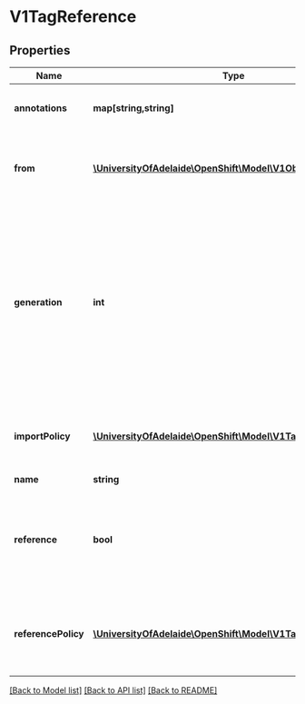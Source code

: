 # V1TagReference

## Properties
Name | Type | Description | Notes
------------ | ------------- | ------------- | -------------
**annotations** | **map[string,string]** | Annotations associated with images using this tag | 
**from** | [**\UniversityOfAdelaide\OpenShift\Model\V1ObjectReference**](V1ObjectReference.md) | From is a reference to an image stream tag or image stream this tag should track | [optional] 
**generation** | **int** | Generation is the image stream generation that updated this tag - setting it to 0 is an indication that the generation must be updated. Legacy clients will send this as nil, which means the client doesn&#39;t know or care. | 
**importPolicy** | [**\UniversityOfAdelaide\OpenShift\Model\V1TagImportPolicy**](V1TagImportPolicy.md) | Import is information that controls how images may be imported by the server. | [optional] 
**name** | **string** | Name of the tag | 
**reference** | **bool** | Reference states if the tag will be imported. Default value is false, which means the tag will be imported. | [optional] 
**referencePolicy** | [**\UniversityOfAdelaide\OpenShift\Model\V1TagReferencePolicy**](V1TagReferencePolicy.md) | ReferencePolicy defines how other components should consume the image | [optional] 

[[Back to Model list]](../README.md#documentation-for-models) [[Back to API list]](../README.md#documentation-for-api-endpoints) [[Back to README]](../README.md)


